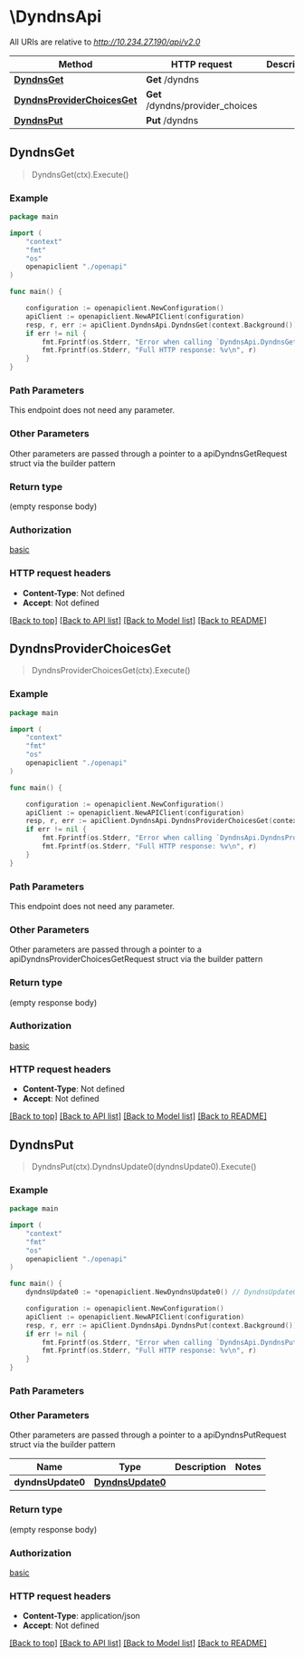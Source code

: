 # \DyndnsApi

All URIs are relative to *http://10.234.27.190/api/v2.0*

Method | HTTP request | Description
------------- | ------------- | -------------
[**DyndnsGet**](DyndnsApi.md#DyndnsGet) | **Get** /dyndns | 
[**DyndnsProviderChoicesGet**](DyndnsApi.md#DyndnsProviderChoicesGet) | **Get** /dyndns/provider_choices | 
[**DyndnsPut**](DyndnsApi.md#DyndnsPut) | **Put** /dyndns | 



## DyndnsGet

> DyndnsGet(ctx).Execute()



### Example

```go
package main

import (
    "context"
    "fmt"
    "os"
    openapiclient "./openapi"
)

func main() {

    configuration := openapiclient.NewConfiguration()
    apiClient := openapiclient.NewAPIClient(configuration)
    resp, r, err := apiClient.DyndnsApi.DyndnsGet(context.Background()).Execute()
    if err != nil {
        fmt.Fprintf(os.Stderr, "Error when calling `DyndnsApi.DyndnsGet``: %v\n", err)
        fmt.Fprintf(os.Stderr, "Full HTTP response: %v\n", r)
    }
}
```

### Path Parameters

This endpoint does not need any parameter.

### Other Parameters

Other parameters are passed through a pointer to a apiDyndnsGetRequest struct via the builder pattern


### Return type

 (empty response body)

### Authorization

[basic](../README.md#basic)

### HTTP request headers

- **Content-Type**: Not defined
- **Accept**: Not defined

[[Back to top]](#) [[Back to API list]](../README.md#documentation-for-api-endpoints)
[[Back to Model list]](../README.md#documentation-for-models)
[[Back to README]](../README.md)


## DyndnsProviderChoicesGet

> DyndnsProviderChoicesGet(ctx).Execute()





### Example

```go
package main

import (
    "context"
    "fmt"
    "os"
    openapiclient "./openapi"
)

func main() {

    configuration := openapiclient.NewConfiguration()
    apiClient := openapiclient.NewAPIClient(configuration)
    resp, r, err := apiClient.DyndnsApi.DyndnsProviderChoicesGet(context.Background()).Execute()
    if err != nil {
        fmt.Fprintf(os.Stderr, "Error when calling `DyndnsApi.DyndnsProviderChoicesGet``: %v\n", err)
        fmt.Fprintf(os.Stderr, "Full HTTP response: %v\n", r)
    }
}
```

### Path Parameters

This endpoint does not need any parameter.

### Other Parameters

Other parameters are passed through a pointer to a apiDyndnsProviderChoicesGetRequest struct via the builder pattern


### Return type

 (empty response body)

### Authorization

[basic](../README.md#basic)

### HTTP request headers

- **Content-Type**: Not defined
- **Accept**: Not defined

[[Back to top]](#) [[Back to API list]](../README.md#documentation-for-api-endpoints)
[[Back to Model list]](../README.md#documentation-for-models)
[[Back to README]](../README.md)


## DyndnsPut

> DyndnsPut(ctx).DyndnsUpdate0(dyndnsUpdate0).Execute()





### Example

```go
package main

import (
    "context"
    "fmt"
    "os"
    openapiclient "./openapi"
)

func main() {
    dyndnsUpdate0 := *openapiclient.NewDyndnsUpdate0() // DyndnsUpdate0 |  (optional)

    configuration := openapiclient.NewConfiguration()
    apiClient := openapiclient.NewAPIClient(configuration)
    resp, r, err := apiClient.DyndnsApi.DyndnsPut(context.Background()).DyndnsUpdate0(dyndnsUpdate0).Execute()
    if err != nil {
        fmt.Fprintf(os.Stderr, "Error when calling `DyndnsApi.DyndnsPut``: %v\n", err)
        fmt.Fprintf(os.Stderr, "Full HTTP response: %v\n", r)
    }
}
```

### Path Parameters



### Other Parameters

Other parameters are passed through a pointer to a apiDyndnsPutRequest struct via the builder pattern


Name | Type | Description  | Notes
------------- | ------------- | ------------- | -------------
 **dyndnsUpdate0** | [**DyndnsUpdate0**](DyndnsUpdate0.md) |  | 

### Return type

 (empty response body)

### Authorization

[basic](../README.md#basic)

### HTTP request headers

- **Content-Type**: application/json
- **Accept**: Not defined

[[Back to top]](#) [[Back to API list]](../README.md#documentation-for-api-endpoints)
[[Back to Model list]](../README.md#documentation-for-models)
[[Back to README]](../README.md)

